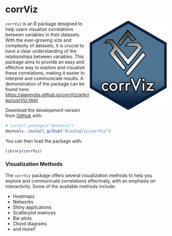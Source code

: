 
<!-- README.md is generated from README.Rmd. Please edit that file -->

# corrViz

<!-- badges: start -->

<img src="https://raw.githubusercontent.com/AlanInglis/corrViz/main/badge/corrvizlogo.png" width="240" height="276" align="right" />
<!-- badges: end -->

`corrViz` is an R package designed to help users visualize correlations
between variables in their datasets. With the ever-growing size and
complexity of datasets, it is crucial to have a clear understanding of
the relationships between variables. This package aims to provide an
easy and effective way to explore and visualize these correlations,
making it easier to interpret and communicate results. A demonstration
of the package can be found here:
<https://alaninglis.github.io/corrViz/articles/corrViz.html>

Download the development version from
[GitHub](https://github.com/AlanInglis/corrViz) with:

``` r
# install.packages("devtools")
devtools::install_github("AlanInglis/corrViz")
```

You can then load the package with:

``` r
library(corrViz)
```

### Visualization Methods

The `corrViz` package offers several visualization methods to help you
explore and communicate correlations effectively, with an emphasis on
interactivity. Some of the available methods include:

- Heatmaps
- Networks
- Shiny applications
- Scatterplot matrices
- Bar plots
- Chord diagrams
- and more!!
